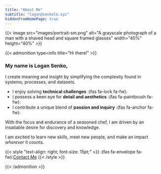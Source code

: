```yaml
---
title: "About Me"
subtitle: "logan@senkolo.xyz"
hiddenFromHomePage: true
---
```

{{< image src="images/portrait-sm.png" alt="A grayscale photograph of a man with a shaved head and square framed glasses" width="40%" height="40%" >}}

{{< admonition type=info title="Hi there!" >}}
### My name is  Logan Senko,

I create meaning and insight by simplifying the complexity found in systems, processes, and datasets.
* I enjoy solving **technical challenges** :(fas fa-lock fa-fw):
* I possess a keen eye for **detail and aesthetics** :(fas fa-paintbrush fa-fw):
* I contribute a unique blend of **passion and inquiry** :(fas fa-anchor fa-fw):

With the focus and endurance of a seasoned chef, I am driven by an insatiable desire for discovery and knowledge.


I am excited to learn new skills, meet new people, and make an impact *wherever* it counts. 

{{< style "text-align: right; font-size: 15pt;" >}} :(fas fa-envelope fa-fw):[Contact Me](mailto:logan@senkolo.xyz) {{< /style >}}

{{< /admonition >}}
